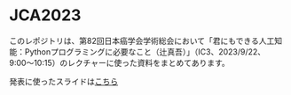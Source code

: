 
# JCA2023

このレポジトリは、第82回日本癌学会学術総会において「君にもできる人工知能：Pythonプログラミングに必要なこと（辻真吾）」（IC3、2023/9/22、9:00〜10:15）のレクチャーに使った資料をまとめてあります。

発表に使ったスライドは[こちら](https://tsjshg.info/TSUJI_JCA2023.pdf)